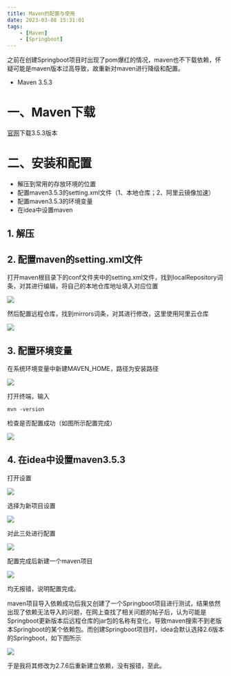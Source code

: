 ```yaml
---
title: Maven的配置与使用
date: 2023-03-08 15:31:01
tags:
    - [Maven]
    - [Springboot]
---
```

之前在创建Springboot项目时出现了pom爆红的情况，maven也不下载依赖，怀疑可能是maven版本过高导致，故重新对maven进行降级和配置。
  
<!-- more -->

* Maven 3.5.3

# 一、Maven下载
[官网](https://maven.apache.org/)下载3.5.3版本
# 二、安装和配置
* 解压到常用的存放环境的位置
* 配置maven3.5.3的setting.xml文件（1、本地仓库；2、阿里云镜像加速）
* 配置maven3.5.3的环境变量
* 在idea中设置maven
## 1. 解压
## 2. 配置maven的setting.xml文件
打开maven根目录下的conf文件夹中的setting.xml文件，找到localRepository词条，对其进行编辑，将自己的本地仓库地址填入对应位置

![](https://raw.githubusercontent.com/marcaas/hexoPicgo/master/20230308154558.png)

然后配置远程仓库，找到mirrors词条，对其进行修改，这里使用阿里云仓库

![](https://raw.githubusercontent.com/marcaas/hexoPicgo/master/20230308155205.png)

## 3. 配置环境变量
在系统环境变量中新建MAVEN_HOME，路径为安装路径

![](https://raw.githubusercontent.com/marcaas/hexoPicgo/master/20230308155523.png)

打开终端，输入

```
mvn -version
```

检查是否配置成功（如图所示配置完成）

![](https://raw.githubusercontent.com/marcaas/hexoPicgo/master/20230308155719.png)

## 4. 在idea中设置maven3.5.3
打开设置

![](https://raw.githubusercontent.com/marcaas/hexoPicgo/master/20230308160021.png)

选择为新项目设置

![](https://raw.githubusercontent.com/marcaas/hexoPicgo/master/20230308160058.png)

对此三处进行配置

![](https://raw.githubusercontent.com/marcaas/hexoPicgo/master/20230308160318.png)

配置完成后新建一个maven项目

![](https://raw.githubusercontent.com/marcaas/hexoPicgo/master/20230308161333.png)

均无报错，说明配置完成。

maven项目导入依赖成功后我又创建了一个Springboot项目进行测试，结果依然出现了依赖无法导入的问题，在网上查找了相关问题的帖子后，认为可能是Springboot更新版本后远程仓库的jar包的名称有变化，导致maven搜索不到老版本Springboot的某个依赖包。而创建Springboot项目时，idea会默认选择2.6版本的Springboot，如下图所示

![](https://raw.githubusercontent.com/marcaas/hexoPicgo/master/20230309092744.png)

于是我将其修改为2.7.6后重新建立依赖，没有报错，至此。